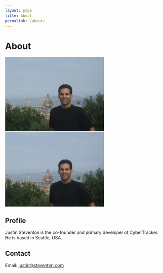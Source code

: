 ```yaml
---
layout: page
title: About
permalink: /about/
---
```

# About

![Profile picture](/assets/img/AboutJustin.png "Profile picture")
<img src="/assets/img/AboutJustin.png">

## Profile
Justin Steventon is the co-founder and primary developer of CyberTracker. He is based in Seattle, USA.

## Contact
Email: [justin@steventon.com](mailto:justin@steventon.com)